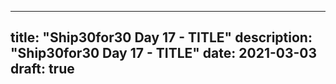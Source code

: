 
---
title: "Ship30for30 Day 17 - TITLE"
description: "Ship30for30 Day 17 - TITLE"
date: 2021-03-03
draft: true
---

